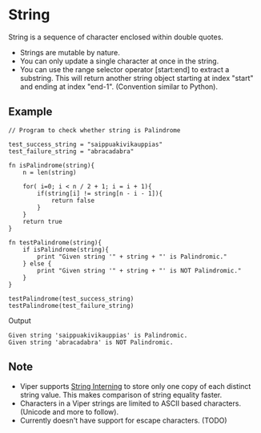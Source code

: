 # String <!-- {docsify-ignore-all} -->

String is a sequence of character enclosed within double quotes.

- Strings are mutable by nature.
- You can only update a single character at once in the string.
- You can use the range selector operator [start:end] to extract a substring. This will return another string object starting at index "start" and ending at index "end-1". (Convention similar to Python).

## Example

```string.viper
// Program to check whether string is Palindrome

test_success_string = "saippuakivikauppias"
test_failure_string = "abracadabra"

fn isPalindrome(string){
    n = len(string)

    for( i=0; i < n / 2 + 1; i = i + 1){
        if(string[i] != string[n - i - 1]){
            return false
        }
    }
    return true
}

fn testPalindrome(string){
    if isPalindrome(string){
        print "Given string '" + string + "' is Palindromic."
    } else {
        print "Given string '" + string + "' is NOT Palindromic."
    }
}

testPalindrome(test_success_string)
testPalindrome(test_failure_string)

```

Output
```
Given string 'saippuakivikauppias' is Palindromic.
Given string 'abracadabra' is NOT Palindromic.
```

## Note

- Viper supports [String Interning](https://en.wikipedia.org/wiki/String_interning) to store only one copy of each distinct string value. This makes comparison of string equality faster.
- Characters in a Viper strings are limited to ASCII based characters. (Unicode and more to follow).
- Currently doesn't have support for escape characters. (TODO)
